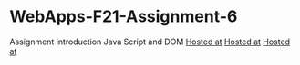 # WebApps-F21-Assignment-6
Assignment introduction Java Script and DOM
[Hosted at](https://44-563-webapps-f21.github.io/webapps-f21-assignment-6-Baskar0106/pass.html)
[Hosted at](https://44-563-webapps-f21.github.io/webapps-f21-assignment-6-Baskar0106/arithmetic.html)
[Hosted at](https://44-563-webapps-f21.github.io/webapps-f21-assignment-6-Baskar0106/car.html)
